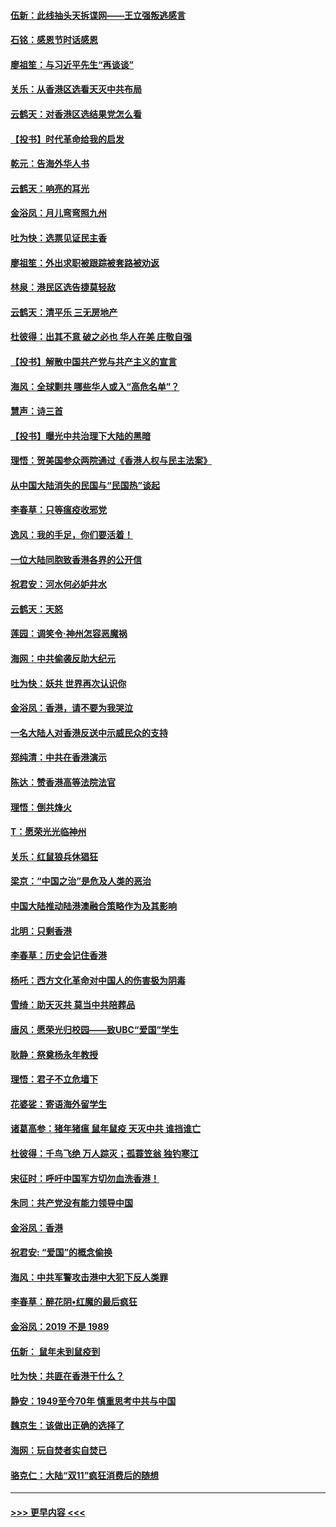#### [伍新：此线抽头天拆谍网——王立强叛逃感言](../pages/nsc993/n11687981.md?t=11290511) 
#### [石铭：感恩节时话感恩](../pages/nsc993/n11687568.md?t=11290511) 
#### [廖祖笙：与习近平先生“再谈谈”](../pages/nsc993/n11687005.md?t=11290511) 
#### [关乐：从香港区选看天灭中共布局](../pages/nsc993/n11686647.md?t=11290511) 
#### [云鹤天：对香港区选结果党怎么看](../pages/nsc993/n11686216.md?t=11290511) 
#### [【投书】时代革命给我的启发](../pages/nsc993/n11684287.md?t=11290511) 
#### [乾元：告海外华人书](../pages/nsc993/n11684044.md?t=11290511) 
#### [云鹤天：响亮的耳光](../pages/nsc993/n11684254.md?t=11290511) 
#### [金浴凤：月儿弯弯照九州](../pages/nsc993/n11684231.md?t=11290511) 
#### [吐为快：选票见证民主香](../pages/nsc993/n11684206.md?t=11290511) 
#### [廖祖笙：外出求职被跟踪被套路被劝返](../pages/nsc993/n11683874.md?t=11290511) 
#### [林泉：港民区选告捷莫轻敌](../pages/nsc993/n11683930.md?t=11290511) 
#### [云鹤天：清平乐 三无房地产](../pages/nsc993/n11681521.md?t=11290511) 
#### [杜彼得：出其不意 破之必也 华人在美 庄敬自强](../pages/nsc993/n11679554.md?t=11290511) 
#### [【投书】解散中国共产党与共产主义的宣言](../pages/nsc993/n11679177.md?t=11290511) 
#### [海风：全球剿共 哪些华人或入“高危名单”？](../pages/nsc993/n11678617.md?t=11290511) 
#### [慧声：诗三首](../pages/nsc993/n11678848.md?t=11290511) 
#### [【投书】曝光中共治理下大陆的黑暗](../pages/nsc993/n11678674.md?t=11290511) 
#### [理悟：贺美国参众两院通过《香港人权与民主法案》](../pages/nsc993/n11678104.md?t=11290511) 
#### [从中国大陆消失的民国与“民国热”谈起](../pages/nsc993/n11678075.md?t=11290511) 
#### [李春草：只等瘟疫收邪党](../pages/nsc993/n11677308.md?t=11290511) 
#### [逸风：我的手足，你们要活着！](../pages/nsc993/n11676352.md?t=11290511) 
#### [一位大陆同胞致香港各界的公开信](../pages/nsc993/n11675761.md?t=11290511) 
#### [祝君安：河水何必妒井水](../pages/nsc993/n11675746.md?t=11290511) 
#### [云鹤天：天怒](../pages/nsc993/n11675718.md?t=11290511) 
#### [莲园：调笑令‧神州怎容恶魔祸](../pages/nsc993/n11675648.md?t=11290511) 
#### [海网：中共偷袭反助大纪元](../pages/nsc993/n11673515.md?t=11290511) 
#### [吐为快：妖共 世界再次认识你](../pages/nsc993/n11673506.md?t=11290511) 
#### [金浴凤：香港，请不要为我哭泣](../pages/nsc993/n11673248.md?t=11290511) 
#### [一名大陆人对香港反送中示威民众的支持](../pages/nsc993/n11672615.md?t=11290511) 
#### [郑纯清：中共在香港演示](../pages/nsc993/n11670539.md?t=11290511) 
#### [陈达：赞香港高等法院法官](../pages/nsc993/n11669542.md?t=11290511) 
#### [理悟：倒共烽火](../pages/nsc993/n11668844.md?t=11290511) 
#### [T：愿荣光光临神州](../pages/nsc993/n11668421.md?t=11290511) 
#### [关乐：红鼠狼兵休猖狂](../pages/nsc993/n11668378.md?t=11290511) 
#### [梁京：“中国之治”是危及人类的恶治](../pages/nsc993/n11668328.md?t=11290511) 
#### [中国大陆推动陆港澳融合策略作为及其影响](../pages/nsc993/n11668157.md?t=11290511) 
#### [北明：只剩香港](../pages/nsc993/n11668002.md?t=11290511) 
#### [李春草：历史会记住香港](../pages/nsc993/n11667927.md?t=11290511) 
#### [杨吒：西方文化革命对中国人的伤害极为阴毒](../pages/nsc993/n11664521.md?t=11290511) 
#### [雪绮：助天灭共 莫当中共陪葬品](../pages/nsc993/n11662650.md?t=11290511) 
#### [唐风：愿荣光归校园——致UBC“爱国”学生](../pages/nsc993/n11662194.md?t=11290511) 
#### [耿静：祭奠杨永年教授](../pages/nsc993/n11662514.md?t=11290511) 
#### [理悟：君子不立危墙下](../pages/nsc993/n11662172.md?t=11290511) 
#### [花婆娑：寄语海外留学生](../pages/nsc993/n11662121.md?t=11290511) 
#### [诸葛高参：猪年猪瘟 鼠年鼠疫 天灭中共 谁挡谁亡](../pages/nsc993/n11661980.md?t=11290511) 
#### [杜彼得：千鸟飞绝 万人踪灭；孤蓑笠翁 独钓寒江](../pages/nsc993/n11661170.md?t=11290511) 
#### [宋征时：呼吁中国军方切勿血洗香港！](../pages/nsc993/n11415318.md?t=11290511) 
#### [朱同：共产党没有能力领导中国](../pages/nsc993/n11660421.md?t=11290511) 
#### [金浴凤：香港](../pages/nsc993/n11660419.md?t=11290511) 
#### [祝君安: “爱国”的概念偷换](../pages/nsc993/n11659706.md?t=11290511) 
#### [海风：中共军警攻击港中大犯下反人类罪](../pages/nsc993/n11659632.md?t=11290511) 
#### [李春草：醉花阴•红魔的最后疯狂](../pages/nsc993/n11659287.md?t=11290511) 
#### [金浴凤：2019 不是 1989](../pages/nsc993/n11657663.md?t=11290511) 
#### [伍新： 鼠年未到鼠疫到](../pages/nsc993/n11655098.md?t=11290511) 
#### [吐为快：共匪在香港干什么？](../pages/nsc993/n11654891.md?t=11290511) 
#### [静安：1949至今70年 慎重思考中共与中国](../pages/nsc993/n11651244.md?t=11290511) 
#### [魏京生：该做出正确的选择了](../pages/nsc993/n11653084.md?t=11290511) 
#### [海网：玩自焚者实自焚已](../pages/nsc993/n11652423.md?t=11290511) 
#### [骆克仁：大陆“双11”疯狂消费后的随想](../pages/nsc993/n11652305.md?t=11290511) 

----
#### [ >>> 更早内容 <<< ](../indexes/nsc993-earlier.md)
